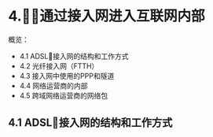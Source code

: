 # 4.通过接入网进入互联网内部
概览：
- 4.1 ADSL接入网的结构和工作方式
- 4.2 光纤接入网（FTTH）
- 4.3 接入网中使用的PPP和隧道
- 4.4 网络运营商的内部
- 4.5 跨域网络运营商的网络包

## 4.1 ADSL接入网的结构和工作方式